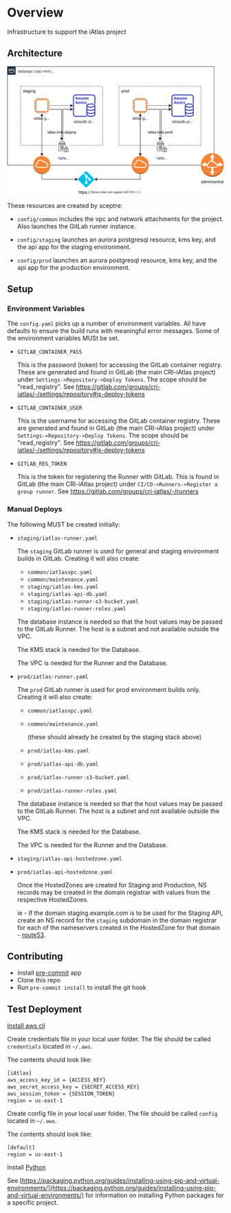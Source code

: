 # Overview

Infrastructure to support the iAtlas project

## Architecture

![alt text][architecture]

[architecture]: infra-arch.svg "iAtlas architecture"

These resources are created by sceptre:

- `config/common` includes the vpc and network attachments for the project. Also launches the GitLab runner instance.

- `config/staging` launches an aurora postgresql resource, kms key, and the api app for the staging environment.

- `config/prod` launches an aurora postgresql resource, kms key, and the api app for the production environment.

## Setup

### Environment Variables

The `config.yaml` picks up a number of environment variables. All have defaults to ensure the build runs with meaningful error messages. Some of the environment variables MUSt be set.

- `GITLAB_CONTAINER_PASS`

  This is the password (token) for accessing the GitLab container registry. These are generated and found in GitLab (the main CRI-iAtlas project) under `Settings->Repository->Deploy Tokens`. The scope should be "read_registry". See <https://gitlab.com/groups/cri-iatlas/-/settings/repository#js-deploy-tokens>

- `GITLAB_CONTAINER_USER`

  This is the username for accessing the GitLab container registry. These are generated and found in GitLab (the main CRI-iAtlas project) under `Settings->Repository->Deploy Tokens`. The scope should be "read_registry". See <https://gitlab.com/groups/cri-iatlas/-/settings/repository#js-deploy-tokens>

- `GITLAB_REG_TOKEN`

  This is the token for registering the Runner with GitLab. This is found in GitLab (the main CRI-iAtlas project) under `CI/CD->Runners->Register a group runner`. See <https://gitlab.com/groups/cri-iatlas/-/runners>

### Manual Deploys

The following MUST be created initially:

- `staging/iatlas-runner.yaml`

  The `staging` GitLab runner is used for general and staging environment builds in GitLab. Creating it will also create:
  - `common/iatlasvpc.yaml`
  - `common/maintenance.yaml`
  - `staging/iatlas-kms.yaml`
  - `staging/iatlas-api-db.yaml`
  - `staging/iatlas-runner-s3-bucket.yaml`
  - `staging/iatlas-runner-roles.yaml`

  The database instance is needed so that the host values may be passed to the GitLab Runner. The host is a subnet and not available outside the VPC.

  The KMS stack is needed for the Database.

  The VPC is needed for the Runner and the Database.

- `prod/iatlas-runner.yaml`

  The `prod` GitLab runner is used for prod environment builds only. Creating it will also create:
  - `common/iatlasvpc.yaml`
  - `common/maintenance.yaml`

    (these should already be created by the staging stack above)
  - `prod/iatlas-kms.yaml`
  - `prod/iatlas-api-db.yaml`
  - `prod/iatlas-runner-s3-bucket.yaml`
  - `prod/iatlas-runner-roles.yaml`

  The database instance is needed so that the host values may be passed to the GitLab Runner. The host is a subnet and not available outside the VPC.

  The KMS stack is needed for the Database.

  The VPC is needed for the Runner and the Database.

- `staging/iatlas-api-hostedzone.yaml`

- `prod/iatlas-api-hostedzone.yaml`

  Once the HostedZones are created for Staging and Production, NS records may be created in the domain registrar with values from the respective HostedZones.

  ie - If the domain staging.example.com is to be used for the Staging API, create an NS record for the `staging` subdomain in the domain registrar for each of the nameservers created in the HostedZone for that domain - [route53](https://console.aws.amazon.com/route53/v2/hostedzones#).

## Contributing

- Install [pre-commit](https://pre-commit.com/#install) app
- Clone this repo
- Run `pre-commit install` to install the git hook

## Test Deployment

[Install aws cli](https://docs.aws.amazon.com/cli/latest/userguide/install-cliv2.html)

Create credentials file in your local user folder. The file should be called `credentials` located in `~/.aws`.

The contents should look like:

```credentials
[iAtlas]
aws_access_key_id = {ACCESS_KEY}
aws_secret_access_key = {SECRET_ACCESS_KEY}
aws_session_token = {SESSION_TOKEN}
region = us-east-1
```

Create config file in your local user folder. The file should be called `config` located in `~/.aws`.

The contents should look like:

```config
[default]
region = us-east-1
```

Install [Python](https://www.python.org/)

See [https://packaging.python.org/guides/installing-using-pip-and-virtual-environments/](https://packaging.python.org/guides/installing-using-pip-and-virtual-environments/) for information on installing Python packages for a specific project.
